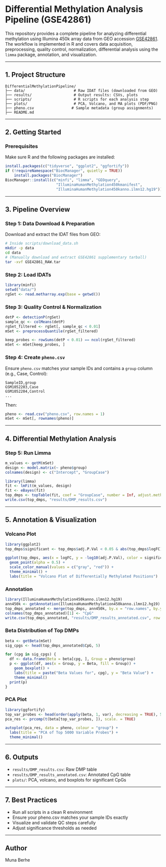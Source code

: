 # Differential Methylation Analysis Pipeline (GSE42861)

This repository provides a complete pipeline for analyzing differential methylation using Illumina 450k array data from GEO accession [GSE42861](https://www.ncbi.nlm.nih.gov/geo/query/acc.cgi?acc=GSE42861). The workflow is implemented in R and covers data acquisition, preprocessing, quality control, normalization, differential analysis using the `limma` package, annotation, and visualization.

---

## 1. Project Structure

```
DifferentialMethylationPipeline/
├── data/                      # Raw IDAT files (downloaded from GEO)
├── results/                   # Output results: CSVs, plots
├── scripts/                   # R scripts for each analysis step
├── plots/                     # PCA, Volcano, and MA plots (PDF/PNG)
├── pheno.csv                 # Sample metadata (group assignments)
├── README.md
```

---

## 2. Getting Started

### Prerequisites

Make sure R and the following packages are installed:

```r
install.packages(c("tidyverse", "ggplot2", "ggfortify"))
if (!requireNamespace("BiocManager", quietly = TRUE))
    install.packages("BiocManager")
BiocManager::install(c("minfi", "limma", "GEOquery",
                       "IlluminaHumanMethylation450kmanifest",
                       "IlluminaHumanMethylation450kanno.ilmn12.hg19"))
```

---

## 3. Pipeline Overview

### Step 1: Data Download & Preparation

Download and extract the IDAT files from GEO:

```bash
# Inside scripts/download_data.sh
mkdir -p data
cd data
# (Manually download and extract GSE42861 supplementary tarball)
tar -xvf GSE42861_RAW.tar
```

### Step 2: Load IDATs

```r
library(minfi)
setwd("data/")
rgSet <- read.metharray.exp(base = getwd())
```

### Step 3: Quality Control & Normalization

```r
detP <- detectionP(rgSet)
sample_qc <- colMeans(detP)
rgSet_filtered <- rgSet[, sample_qc < 0.01]
mSet <- preprocessQuantile(rgSet_filtered)

keep_probes <- rowSums(detP < 0.01) == ncol(rgSet_filtered)
mSet <- mSet[keep_probes, ]
```

### Step 4: Create `pheno.csv`

Ensure `pheno.csv` matches your sample IDs and contains a `group` column (e.g., Case, Control):

```
SampleID,group
GSM1052203,Case
GSM1052204,Control
...
```

Then:

```r
pheno <- read.csv("pheno.csv", row.names = 1)
mSet <- mSet[, rownames(pheno)]
```

---

## 4. Differential Methylation Analysis

### Step 5: Run Limma

```r
m_values <- getM(mSet)
design <- model.matrix(~ pheno$group)
colnames(design) <- c("Intercept", "GroupCase")

library(limma)
fit <- lmFit(m_values, design)
fit <- eBayes(fit)
top_dmps <- topTable(fit, coef = "GroupCase", number = Inf, adjust.method = "BH")
write.csv(top_dmps, "results/DMP_results.csv")
```

---

## 5. Annotation & Visualization

### Volcano Plot

```r
library(ggplot2)
top_dmps$significant <- top_dmps$adj.P.Val < 0.05 & abs(top_dmps$logFC) > 1

ggplot(top_dmps, aes(x = logFC, y = -log10(adj.P.Val), color = significant)) +
  geom_point(alpha = 0.5) +
  scale_color_manual(values = c("gray", "red")) +
  theme_minimal() +
  labs(title = "Volcano Plot of Differentially Methylated Positions")
```

### Annotation

```r
library(IlluminaHumanMethylation450kanno.ilmn12.hg19)
ann450k <- getAnnotation(IlluminaHumanMethylation450kanno.ilmn12.hg19)
top_dmps_annotated <- merge(top_dmps, ann450k, by.x = "row.names", by.y = "Name")
colnames(top_dmps_annotated)[1] <- "CpG"
write.csv(top_dmps_annotated, "results/DMP_results_annotated.csv", row.names = FALSE)
```

### Beta Distribution of Top DMPs

```r
beta <- getBeta(mSet)
sig_cpgs <- head(top_dmps_annotated$CpG, 5)

for (cpg in sig_cpgs) {
  df <- data.frame(Beta = beta[cpg, ], Group = pheno$group)
  p <- ggplot(df, aes(x = Group, y = Beta, fill = Group)) +
    geom_boxplot() +
    labs(title = paste("Beta Values for", cpg), y = "Beta Value") +
    theme_minimal()
  print(p)
}
```

### PCA Plot

```r
library(ggfortify)
top_var_probes <- head(order(apply(beta, 1, var), decreasing = TRUE), 5000)
pca_res <- prcomp(t(beta[top_var_probes, ]), scale. = TRUE)

autoplot(pca_res, data = pheno, colour = "group") +
  labs(title = "PCA of Top 5000 Variable Probes") +
  theme_minimal()
```

---

## 6. Outputs

- `results/DMP_results.csv`: Raw DMP table
- `results/DMP_results_annotated.csv`: Annotated CpG table
- `plots/`: PCA, volcano, and boxplots for significant CpGs

---

## 7. Best Practices

- Run all scripts in a clean R environment
- Ensure your pheno.csv matches your sample IDs exactly
- Visualize and validate QC steps carefully
- Adjust significance thresholds as needed


---

## Author

Muna Berhe  
